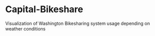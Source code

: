 # Capital-Bikeshare
Visualization of Washington  Bikesharing system usage depending on weather conditions
